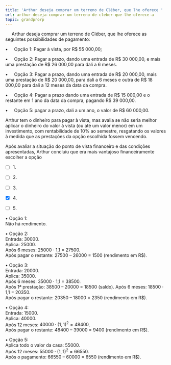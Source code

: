 ```yaml
---
title: 'Arthur deseja comprar um terreno de Cléber, que lhe oferece '
url: arthur-deseja-comprar-um-terreno-de-cleber-que-lhe-oferece-a
topic: grandprorp
---
```



     Arthur deseja comprar um terreno de Cléber, que lhe oferece as seguintes possibilidades de pagamento:

•     Opção 1: Pagar à vista, por R$ 55 000,00;

•     Opção 2: Pagar a prazo, dando uma entrada de R$ 30 000,00, e mais uma prestação de R$ 26 000,00 para dali a 6 meses.

•     Opção 3: Pagar a prazo, dando uma entrada de R$ 20 000,00, mais uma prestação de R$ 20 000,00, para dali a 6 meses e outra de R$ 18 000,00 para dali a 12 meses da data da compra.

•     Opção 4: Pagar a prazo dando uma entrada de R$ 15 000,00 e o restante em 1 ano da data da compra, pagando R$ 39 000,00.

•     Opção 5: pagar a prazo, dali a um ano, o valor de R$ 60 000,00.

Arthur tem o dinheiro para pagar à vista, mas avalia se não seria melhor aplicar o dinheiro do valor à vista (ou até um valor menor) em um investimento, com rentabilidade de 10% ao semestre, resgatando os valores à medida que as prestações da opção escolhida fossem vencendo.

Após avaliar a situação do ponto de vista financeiro e das condições apresentadas, Arthur concluiu que era mais vantajoso financeiramente escolher a opção



- [ ] 1\.
- [ ] 2\.
- [ ] 3\.
- [x] 4\.
- [ ] 5\.


• Opção 1:\
Não há rendimento.

• Opção 2:\
Entrada: 30000.\
Aplica: 25000.\
Após 6 meses: 25000 ⋅ 1,1 = 27500.\
Após pagar o restante: 27500 – 26000 = 1500 (rendimento em R$).

• Opção 3: \
Entrada: 20000.\
Aplica: 35000.\
Após 6 meses: 35000 ⋅ 1,1 = 38500.\
Após 1ª prestação: 38500 – 20000 = 18500 (saldo). Após 6 meses: 18500 ⋅ 1,1 = 20350.\
Após pagar o restante: 20350 – 18000 = 2350 (rendimento em R$).

• Opção 4:\
Entrada: 15000.\
Aplica: 40000.\
Após 12 meses: $40000 \cdot (1,1)^2 = 48400$.\
Após pagar o restante: 48400 – 39000 = 9400 (rendimento em R$).

• Opção 5:\
Aplica todo o valor da casa: 55000.\
Após 12 meses: $55000 \cdot (1,1)^2 = 66550$.\
Após o pagamento: 66550 – 60000 = 6550 (rendimento em R$).
